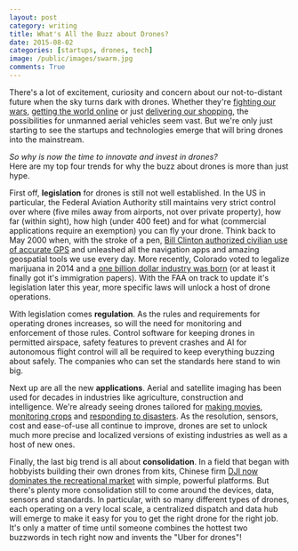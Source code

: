 ```yaml
---
layout: post
category: writing
title: What's All the Buzz about Drones?
date: 2015-08-02
categories: [startups, drones, tech]
image: /public/images/swarm.jpg
comments: True
---
```


There's a lot of excitement, curiosity and concern about our not-to-distant future when the sky turns dark with drones. 
Whether they're [fighting our wars](https://www.youtube.com/watch?v=hZV8IfJm-MI), [getting the world online](http://venturebeat.com/2015/07/30/facebooks-new-massive-drone-will-beam-the-internet-down-to-developing-countries/) or just [delivering our shopping](http://www.amazon.com/primeair), the possibilities for unmanned aerial vehicles seem vast. 
But we're only just starting to see the startups and technologies emerge that will bring drones into the mainstream.

*So why is now the time to innovate and invest in drones?*<br/>
Here are my top four trends for why the buzz about drones is more than just hype.

First off, **legislation** for drones is still not well established. 
In the US in particular, the Federal Aviation Authority still maintains very strict control over where (five miles away from airports, not over private property), how far (within sight), how high (under 400 feet) and for what (commercial applications require an exemption) you can fly your drone.
Think back to May 2000 when, with the stroke of a pen, [Bill Clinton authorized civilian use of accurate GPS](http://www.cnet.com/news/celebrating-10-years-of-gps-for-the-masses/) and unleashed all the navigation apps and amazing geospatial tools we use every day.
More recently, Colorado voted to legalize marijuana in 2014 and a [one billion dollar industry was born](http://www.washingtonpost.com/news/wonkblog/wp/2015/02/12/colorados-legal-weed-market-700-million-in-sales-last-year-1-billion-by-2016/) (or at least it finally got it's immigration papers).
With the FAA on track to update it's legislation later this year, more specific laws will unlock a host of drone operations.

With legislation comes **regulation**. 
As the rules and requirements for operating drones increases, so will the need for monitoring and enforcement of those rules. 
Control software for keeping drones in permitted airspace, safety features to prevent crashes and AI for autonomous flight control will all be required to keep everything buzzing about safely.
The companies who can set the standards here stand to win big.

Next up are all the new **applications**.
Aerial and satellite imaging has been used for decades in industries like agriculture, construction and intelligence.
We're already seeing drones tailored for [making movies](http://www.wired.com/2015/03/drone-filmmaking/), [monitoring crops](http://www.precisionhawk.com/) and [responding to disasters](https://player.vimeo.com/video/126676918).
As the resolution, sensors, cost and ease-of-use all continue to improve, drones are set to unlock much more precise and localized versions of existing industries as well as a host of new ones.

Finally, the last big trend is all about **consolidation**. 
In a field that began with hobbyists building their own drones from kits, Chinese firm [DJI now dominates the recreational market](http://www.economist.com/news/business/21647981-chinese-firm-has-taken-lead-promising-market-up) with simple, powerful platforms.
But there's plenty more consolidation still to come around the devices, data, sensors and standards. 
In particular, with so many different types of drones, each operating on a very local scale, a centralized dispatch and data hub will emerge to make it easy for you to get the right drone for the right job.
It's only a matter of time until someone combines the hottest two buzzwords in tech right now and invents the "Uber for drones"!
